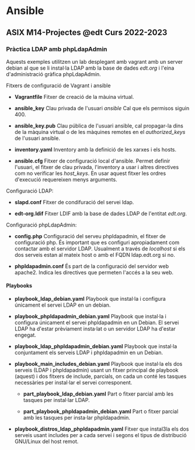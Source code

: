 # Ansible
## ASIX M14-Projectes @edt Curs 2022-2023


### Pràctica LDAP amb phpLdapAdmin

Aquests exemples utilitzen un lab desplegant amb vagrant amb un server debian al que se li
instal·la LDAP amb la base de dades *edt.org* i l'eina d'administració gràfica phpLdapAdmin.


Fitxers de configuració de Vagrant i ansible

 * **Vagrantfile** Fitxer de creació de la màuina virtual.

 * **ansible_key** Clau privada de l'usuari *ansible* Cal que els permisos siguin 400.

 * **ansible_key.pub** Clau pública de l'usuari ansible, cal propagar-la dins de la màquina
   virtual o de les màquines remotes en el *authorized_keys* de l'usuari ansible.

 * **inventory.yaml** Inventory amb la definició de les xarxes i els hosts.

 * **ansible.cfg** Fitxer de configuració local d'ansible. Permet definir l'usuari, el fitxer
   de clau privada, l'inventory a usar i altres directives com no verificar les *host_keys*. En
   usar aquest fitxer les ordres d'execució requereixen menys arguments.


Configuració LDAP:

 * **slapd.conf** Fitxer de condifuració del servei ldap.

 * **edt-org.ldif** Fitxer LDIF amb la base de dades LDAP de l'entitat *edt.org*.


Configuració phpLdapAdmin:

 * **config.php** Configuració del serveu phpldapadmin, el fitxer de configuració php.
   És important que es configuri apropiadament com contactar amb el servidor LDAP. 
   Usualment a través de *localhost* si els dos serveis estan al mateix host o amb el
   FQDN ldap.edt.org si no.

 * **phpldapadmin.conf** És part de la configuració del servidor web apache2. Indica les 
   directives que permeten l'accés a la seu web.


#### Playbooks

 * **playbook_ldap_debian.yaml** Playbook que instal·la i configura únicament el servei LDAP 
   en un debian.

 * **playbook_phpldapadmin_debian.yaml** Playbook que instal·la i configura únicament el
   servei phpldapadmin en un Debian. El servei LDAP ha d'estar prèviament insta·lat o un
   servidor LDAP ha d'estar engegat.

 * **playbook_ldap_phpldapadmin_debian.yaml** Playbook que instal·la conjuntament els serveis
   LDAP i phpldapadmin en un Debian.

 * **playbook_main_includes_debian.yaml** Playbook que instal·la els dos serveis (LDAP i phpldapadmin)
   usant un fitxer principal de playbook (aquest) i dos fitxers de include, parcials, on cada un 
   conté les tasques necessàries per instal·lar el servei corresponent.

   * **part_playbook_ldap_debian.yaml** Part o fitxer parcial amb les tasques per instal·lar LDAP.

   * **part_playbook_phpldapadmin_debian.yaml** Part o fitxer parcial amb les tasques per insta·lar 
     phpldapadmin.

 * **playbook_distros_ldap_phpldapadmin.yaml** Fitxer que instal3la els dos serveis usant includes
   per a cada servei i segons el tipus de distribució GNU/Linux del host remot.


